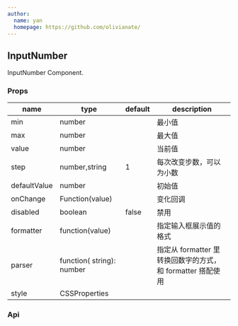```yaml
---
author:
  name: yan
  homepage: https://github.com/olivianate/
---
```


## InputNumber

InputNumber Component.

### Props
|name|type|default|description|
|---|---|---|---|
|min|number||最小值|
|max|number||最大值|
|value|number||当前值|
|step|number,string|1|每次改变步数，可以为小数|
|defaultValue|number||初始值|
|onChange|Function(value)||变化回调|
|disabled|boolean|false|禁用|
|formatter|function(value)||指定输入框展示值的格式|
|parser|function( string): number||指定从 formatter 里转换回数字的方式，和 formatter 搭配使用|
|style|CSSProperties||||

### Api